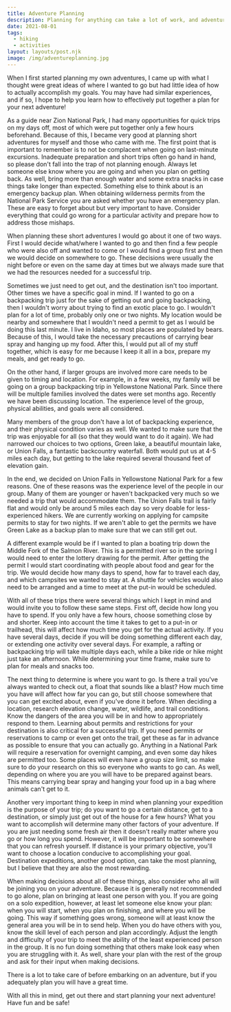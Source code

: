 ```yaml
---
title: Adventure Planning
description: Planning for anything can take a lot of work, and adventures are no exception. With many backcountry excursions there are a few things that are especially important to include in your plans before you head out.
date: 2021-08-01
tags:
  - hiking
  - activities
layout: layouts/post.njk
image: /img/adventureplanning.jpg
---
```


When I first started planning my own adventures, I came up with what I thought were great ideas of where I wanted to go but had little idea of how to actually accomplish my goals. You may have had similar experiences, and if so, I hope to help you learn how to effectively put together a plan for your next adventure!

As a guide near Zion National Park, I had many opportunities for quick trips on my days off, most of which were put together only a few hours beforehand. Because of this, I became very good at planning short adventures for myself and those who came with me. The first point that is important to remember is to not be complacent when going on last-minute excursions. Inadequate preparation and short trips often go hand in hand, so please don't fall into the trap of not planning enough. Always let someone else know where you are going and when you plan on getting back. As well, bring more than enough water and some extra snacks in case things take longer than expected. Something else to think about is an emergency backup plan. When obtaining wilderness permits from the National Park Service you are asked whether you have an emergency plan. These are easy to forget about but very important to have. Consider everything that could go wrong for a particular activity and prepare how to address those mishaps.

When planning these short adventures I would go about it one of two ways. First I would decide what/where I wanted to go and then find a few people who were also off and wanted to come or I would find a group first and then we would decide on somewhere to go. These decisions were usually the night before or even on the same day at times but we always made sure that we had the resources needed for a successful trip.

Sometimes we just need to get out, and the destination isn't too important. Other times we have a specific goal in mind. If I wanted to go on a backpacking trip just for the sake of getting out and going backpacking, then I wouldn't worry about trying to find an exotic place to go. I wouldn't plan for a lot of time, probably only one or two nights. My location would be nearby and somewhere that I wouldn't need a permit to get as I would be doing this last minute. I live in Idaho, so most places are populated by bears. Because of this, I would take the necessary precautions of carrying bear spray and hanging up my food. After this, I would put all of my stuff together, which is easy for me because I keep it all in a box, prepare my meals, and get ready to go.

On the other hand, if larger groups are involved more care needs to be given to timing and location. For example, in a few weeks, my family will be going on a group backpacking trip in Yellowstone National Park. Since there will be multiple families involved the dates were set months ago. Recently we have been discussing location. The experience level of the group, physical abilities, and goals were all considered.

Many members of the group don't have a lot of backpacking experience, and their physical condition varies as well. We wanted to make sure that the trip was enjoyable for all (so that they would want to do it again). We had narrowed our choices to two options, Green lake, a beautiful mountain lake, or Union Falls, a fantastic backcountry waterfall. Both would put us at 4-5 miles each day, but getting to the lake required several thousand feet of elevation gain.

In the end, we decided on Union Falls in Yellowstone National Park for a few reasons. One of these reasons was the experience level of the people in our group. Many of them are younger or haven't backpacked very much so we needed a trip that would accommodate them. The Union Falls trail is fairly flat and would only be around 5 miles each day so very doable for less-experienced hikers. We are currently working on applying for campsite permits to stay for two nights. If we aren't able to get the permits we have Green Lake as a backup plan to make sure that we can still get out.

A different example would be if I wanted to plan a boating trip down the Middle Fork of the Salmon River. This is a permitted river so in the spring I would need to enter the lottery drawing for the permit. After getting the permit I would start coordinating with people about food and gear for the trip. We would decide how many days to spend, how far to travel each day, and which campsites we wanted to stay at. A shuttle for vehicles would also need to be arranged and a time to meet at the put-in would be scheduled.

With all of these trips there were several things which I kept in mind and would invite you to follow these same steps. First off, decide how long you have to spend. If you only have a few hours, choose something close by and shorter. Keep into account the time it takes to get to a put-in or trailhead, this will affect how much time you get for the actual activity. If you have several days, decide if you will be doing something different each day, or extending one activity over several days. For example, a rafting or backpacking trip will take multiple days each, while a bike ride or hike might just take an afternoon. While determining your time frame, make sure to plan for meals and snacks too.

The next thing to determine is where you want to go. Is there a trail you've always wanted to check out, a float that sounds like a blast? How much time you have will affect how far you can go, but still choose somewhere that you can get excited about, even if you've done it before. When deciding a location, research elevation change, water, wildlife, and trail conditions. Know the dangers of the area you will be in and how to appropriately respond to them. Learning about permits and restrictions for your destination is also critical for a successful trip. If you need permits or reservations to camp or even get onto the trail, get these as far in advance as possible to ensure that you can actually go. Anything in a National Park will require a reservation for overnight camping, and even some day hikes are permitted too. Some places will even have a group size limit, so make sure to do your research on this so everyone who wants to go can. As well, depending on where you are you will have to be prepared against bears. This means carrying bear spray and hanging your food up in a bag where animals can't get to it.

Another very important thing to keep in mind when planning your expedition is the purpose of your trip; do you want to go a certain distance, get to a destination, or simply just get out of the house for a few hours? What you want to accomplish will determine many other factors of your adventure. If you are just needing some fresh air then it doesn't really matter where you go or how long you spend. However, it will be important to be somewhere that you can refresh yourself. If distance is your primary objective, you'll want to choose a location conducive to accomplishing your goal. Destination expeditions, another good option, can take the most planning, but I believe that they are also the most rewarding.

When making decisions about all of these things, also consider who all will be joining you on your adventure. Because it is generally not recommended to go alone, plan on bringing at least one person with you. If you are going on a solo expedition, however, at least let someone else know your plan: when you will start, when you plan on finishing, and where you will be going. This way if something goes wrong, someone will at least know the general area you will be in to send help. When you do have others with you, know the skill level of each person and plan accordingly. Adjust the length and difficulty of your trip to meet the ability of the least experienced person in the group. It is no fun doing something that others make look easy when you are struggling with it. As well, share your plan with the rest of the group and ask for their input when making decisions.

There is a lot to take care of before embarking on an adventure, but if you adequately plan you will have a great time.

With all this in mind, get out there and start planning your next adventure! Have fun and be safe!
